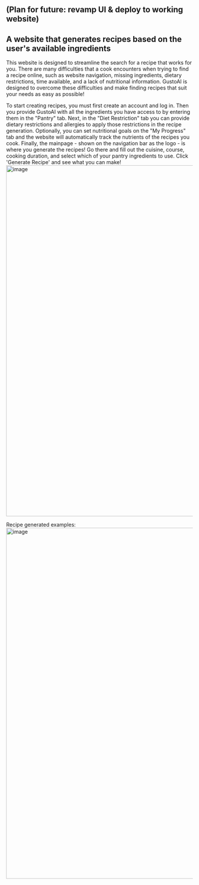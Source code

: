 ## (Plan for future: revamp UI & deploy to working website) ##
## A website that generates recipes based on the user's available ingredients ##

This website is designed to streamline the search for a recipe that works for you. There are many difficulties that a cook encounters when trying to find a recipe online, such as website navigation, missing ingredients, dietary restrictions, time available, and a lack of nutritional information. GustoAI is designed to overcome these difficulties and make finding recipes that suit your needs as easy as possible!

To start creating recipes, you must first create an account and log in. Then you provide GustoAI with all the ingredients you have access to by entering them in the "Pantry" tab.
Next, in the "Diet Restriction" tab you can provide dietary restrictions and allergies to apply those restrictions in the recipe generation. 
Optionally, you can set nutritional goals on the "My Progress" tab and the website will automatically track the nutrients of the recipes you cook. 
Finally, the mainpage - shown on the navigation bar as the logo - is where you generate the recipes! 
Go there and fill out the cuisine, course, cooking duration, and select which of your pantry ingredients to use. Click 'Generate Recipe' and see what you can make!
<img width="948" alt="image" src="https://github.com/trungtran1234/recipe_generator/assets/48637790/c5ff09d3-a353-4472-b45b-35f179a9fd3e">

Recipe generated examples:
<img width="948" alt="image" src="https://github.com/trungtran1234/recipe_generator/assets/48637790/c348d0e3-1617-43eb-a241-4b5277a0b5e4">
